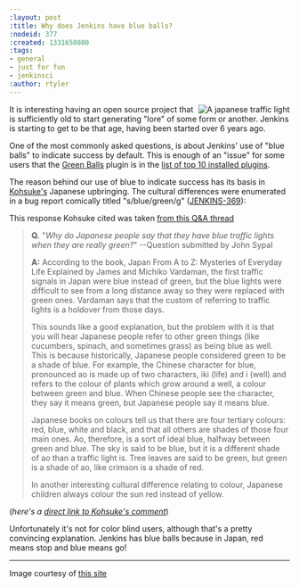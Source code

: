 ```yaml
---
:layout: post
:title: Why does Jenkins have blue balls?
:nodeid: 377
:created: 1331650800
:tags:
- general
- just for fun
- jenkinsci
:author: rtyler
---
```

<img src="https://web.archive.org/web/*/https://agentdero.cachefly.net/continuousblog/images/japanese-traffic-light.png" align="right" alt="A japanese traffic light"/> It is interesting having an open source project that is sufficiently old to start generating "lore" of some form or another. Jenkins is starting to get to be that age, having been started over 6 years ago.

One of the most commonly asked questions, is about Jenkins' use of "blue balls" to indicate success by default. This is enough of an "issue" for some users that the [Green Balls](https://wiki.jenkins.io/display/JENKINS/Green+Balls) plugin is in the [list of top 10 installed plugins](https://imod.github.com/jenkins-stats/svg/201201-top-plugins1000.svg).

The reason behind our use of blue to indicate success has its basis in [Kohsuke's](https://github.com/kohsuke) Japanese upbringing. The cultural differences were enumerated in a bug report comically titled "s/blue/green/g" ([JENKINS-369](https://issues.jenkins.io/browse/JENKINS-369)):

This response Kohsuke cited was taken [from this Q&A thread](https://groups.yahoo.com/group/ParthenonWeekly/message/232)

> **Q.** "*Why do Japanese people say that they have blue traffic lights when they are really green?*" --Question submitted by John Sypal
>
>
> **A:** According to the book, Japan From A to Z: Mysteries of Everyday
Life Explained by James and Michiko Vardaman, the first traffic
signals in Japan were blue instead of green, but the blue lights were difficult to see from a long distance away so they were replaced with green ones. Vardaman says that the custom of referring to traffic lights is a holdover from those days.
> 
> This sounds like a good explanation, but the problem with it is that you will hear Japanese people refer to other green things (like
cucumbers, spinach, and sometimes grass) as being blue as well. This
is because historically, Japanese people considered green to be a
shade of blue. For example, the Chinese character for blue,
pronounced ao is made up of two characters, iki (life) and i (well)
and refers to the colour of plants which grow around a well, a colour between green and blue. When Chinese people see the character, they say it means green, but Japanese people say it means blue. 
>
> Japanese books on colours tell us that there are four tertiary colours: red, blue, white and black, and that all others are shades of those four main ones. Ao, therefore, is a sort of ideal blue, halfway between green and blue. The sky is said to be blue, but it is a different shade of ao than a traffic light is. Tree leaves are said to be green, but green is a shade of ao, like crimson is a shade of red.
> 
> In another interesting cultural difference relating
to colour, Japanese children always colour the sun red instead of
yellow.

(*here's a [direct link to Kohsuke's comment](https://issues.jenkins.io/browse/JENKINS-369?focusedCommentId=120769&page=com.atlassian.jira.plugin.system.issuetabpanels:comment-tabpanel#comment-120769)*)


Unfortunately it's not for color blind users, although that's a pretty convincing explanation. Jenkins has blue balls because in Japan, red means stop and blue means go!

<!--break-->

---- 

Image courtesy of [this site](https://portal.nifty.com/cs/catalog/portal_koneta/detail/1.htm?aid=090509099530)
